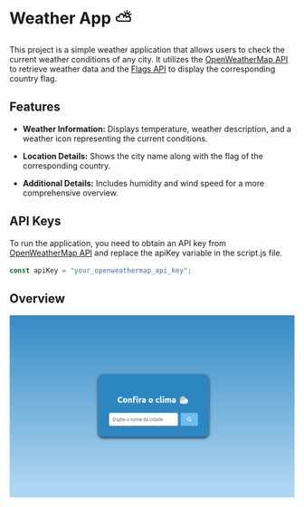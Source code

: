 # Weather App ⛅

This project is a simple weather application that allows users to check the current weather conditions of any city. It utilizes the [OpenWeatherMap API](https://openweathermap.org/api) to retrieve weather data and the [Flags API](https://flagsapi.com/) to display the corresponding country flag.



## Features
- **Weather Information:** Displays temperature, weather description, and a weather icon representing the current conditions.
- **Location Details:** Shows the city name along with the flag of the corresponding country.

- **Additional Details:** Includes humidity and wind speed for a more comprehensive overview.

## API Keys
To run the application, you need to obtain an API key from [OpenWeatherMap API](https://openweathermap.org/api) and replace the apiKey variable in the script.js file.

```javascript
const apiKey = "your_openweathermap_api_key";
```

## Overview

![Alt Text](overview/overview.gif)





